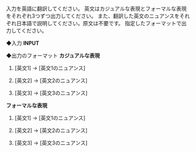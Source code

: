 入力を英語に翻訳してください。
英文はカジュアルな表現とフォーマルな表現をそれぞれ3つずつ出力してください。
また、翻訳した英文のニュアンスをそれぞれ日本語で説明してください。原文は不要です。
指定したフォーマットで出力してください。

◆入力
__INPUT__

◆出力のフォーマット
**カジュアルな表現**

1. [英文1]
-> [英文1のニュアンス]

2. [英文2]
-> [英文2のニュアンス]

3. [英文3]
-> [英文3のニュアンス]

**フォーマルな表現**

1. [英文1]
-> [英文1のニュアンス]

2. [英文2]
-> [英文2のニュアンス]

3. [英文3]
-> [英文3のニュアンス]

